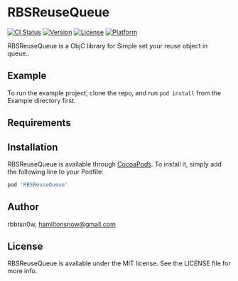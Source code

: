 # RBSReuseQueue

[![CI Status](http://img.shields.io/travis/rbbtsn0w/RBSReuseQueue.svg?style=flat)](https://travis-ci.org/rbbtsn0w/RBSReuseQueue)
[![Version](https://img.shields.io/cocoapods/v/RBSReuseQueue.svg?style=flat)](http://cocoapods.org/pods/RBSReuseQueue)
[![License](https://img.shields.io/cocoapods/l/RBSReuseQueue.svg?style=flat)](http://cocoapods.org/pods/RBSReuseQueue)
[![Platform](https://img.shields.io/cocoapods/p/RBSReuseQueue.svg?style=flat)](http://cocoapods.org/pods/RBSReuseQueue)

RBSReuseQueue is a ObjC library for Simple set your reuse object in queue..

## Example

To run the example project, clone the repo, and run `pod install` from the Example directory first.

## Requirements

## Installation

RBSReuseQueue is available through [CocoaPods](http://cocoapods.org). To install
it, simply add the following line to your Podfile:

```ruby
pod 'RBSReuseQueue'
```

## Author

rbbtsn0w, hamiltonsnow@gmail.com

## License

RBSReuseQueue is available under the MIT license. See the LICENSE file for more info.
